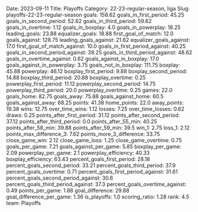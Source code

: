 Date: 2023-09-11
Title: Playoffs
Category: 22-23-regular-season, liga
Slug: playoffs-22-23-regular-season
goals: 158.62
goals_in_first_period: 45.25
goals_in_second_period: 52.62
goals_in_third_period: 59.62
goals_in_overtime: 1.12
goals_in_boxplay: 4.0
goals_in_powerplay: 18.25
leading_goals: 23.88
equalizer_goals: 18.88
first_goal_of_match: 12.0
goals_against: 128.75
leading_goals_against: 21.62
equalizer_goals_against: 17.0
first_goal_of_match_against: 10.0
goals_in_first_period_against: 40.25
goals_in_second_period_against: 39.25
goals_in_third_period_against: 48.62
goals_in_overtime_against: 0.62
goals_against_in_boxplay: 17.0
goals_against_in_powerplay: 3.75
goals_not_in_boxplay: 111.75
boxplay: 45.88
powerplay: 46.12
boxplay_first_period: 9.88
boxplay_second_period: 14.88
boxplay_third_period: 20.88
boxplay_overtime: 0.25
powerplay_first_period: 11.12
powerplay_second_period: 14.75
powerplay_third_period: 20.0
powerplay_overtime: 0.25
games: 22.0
goals_home: 82.75
goals_away: 75.88
goals_against_home: 60.5
goals_against_away: 68.25
points: 41.38
home_points: 22.0
away_points: 19.38
wins: 12.75
over_time_wins: 1.12
losses: 7.25
over_time_losses: 0.62
draws: 0.25
points_after_first_period: 31.12
points_after_second_period: 37.12
points_after_third_period: 0.0
points_after_55_min: 40.25
points_after_58_min: 39.88
points_after_59_min: 39.5
win_1: 2.75
loss_1: 2.12
points_max_difference_3: 7.62
points_more_3_difference: 33.75
close_game_win: 2.12
close_game_loss: 1.25
close_game_overtime: 0.75
goals_per_game: 7.21
goals_against_per_game: 5.85
boxplay_per_game: 2.09
powerplay_per_game: 2.1
powerplay_efficiency: 40.33
boxplay_efficiency: 63.43
percent_goals_first_period: 28.18
percent_goals_second_period: 33.21
percent_goals_third_period: 37.9
percent_goals_overtime: 0.71
percent_goals_first_period_against: 31.61
percent_goals_second_period_against: 30.6
percent_goals_third_period_against: 37.3
percent_goals_overtime_against: 0.49
points_per_game: 1.88
goal_difference: 29.88
goal_difference_per_game: 1.36
is_playoffs: 1.0
scoring_ratio: 1.28
rank: 4.5
team: Playoffs
